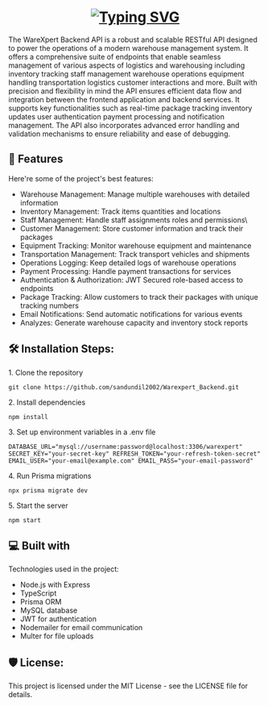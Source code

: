 <h1 align="center" id="title"><a href="https://git.io/typing-svg"><img src="https://readme-typing-svg.herokuapp.com?font=Fira+Code&amp;weight=600&amp;size=60&amp;pause=1000&amp;color=7A82F7&amp;center=true&amp;vCenter=true&amp;width=800&amp;height=120&amp;lines=Warexpert+Backend+API" alt="Typing SVG"></a></h1>

<p id="description">The WareXpert Backend API is a robust and scalable RESTful API designed to power the operations of a modern warehouse management system. It offers a comprehensive suite of endpoints that enable seamless management of various aspects of logistics and warehousing including inventory tracking staff management warehouse operations equipment handling transportation logistics customer interactions and more. Built with precision and flexibility in mind the API ensures efficient data flow and integration between the frontend application and backend services. It supports key functionalities such as real-time package tracking inventory updates user authentication payment processing and notification management. The API also incorporates advanced error handling and validation mechanisms to ensure reliability and ease of debugging.</p>

  
  
<h2>🧐 Features</h2>

Here're some of the project's best features:

*   Warehouse Management: Manage multiple warehouses with detailed information
*   Inventory Management: Track items quantities and locations
*   Staff Management: Handle staff assignments roles and permissions\\
*   Customer Management: Store customer information and track their packages
*   Equipment Tracking: Monitor warehouse equipment and maintenance
*   Transportation Management: Track transport vehicles and shipments
*   Operations Logging: Keep detailed logs of warehouse operations
*   Payment Processing: Handle payment transactions for services
*   Authentication & Authorization: JWT Secured role-based access to endpoints
*   Package Tracking: Allow customers to track their packages with unique tracking numbers
*   Email Notifications: Send automatic notifications for various events
*   Analyzes: Generate warehouse capacity and inventory stock reports

<h2>🛠️ Installation Steps:</h2>

<p>1. Clone the repository</p>

```
git clone https://github.com/sandundil2002/Warexpert_Backend.git
```

<p>2. Install dependencies</p>

```
npm install
```

<p>3. Set up environment variables in a .env file</p>

```
DATABASE_URL="mysql://username:password@localhost:3306/warexpert" SECRET_KEY="your-secret-key" REFRESH_TOKEN="your-refresh-token-secret" EMAIL_USER="your-email@example.com" EMAIL_PASS="your-email-password"
```

<p>4. Run Prisma migrations</p>

```
npx prisma migrate dev
```

<p>5. Start the server</p>

```
npm start
```

  
  
<h2>💻 Built with</h2>

Technologies used in the project:

*   Node.js with Express
*   TypeScript
*   Prisma ORM
*   MySQL database
*   JWT for authentication
*   Nodemailer for email communication
*   Multer for file uploads

<h2>🛡️ License:</h2>

This project is licensed under the MIT License - see the LICENSE file for details.

